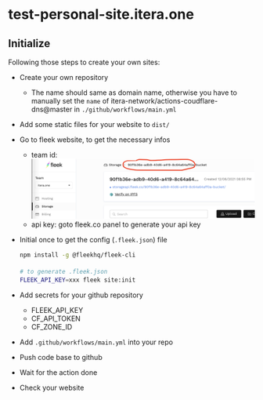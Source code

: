 # test-personal-site.itera.one

## Initialize

Following those steps to create your own sites:

- Create your own repository
  - The name should same as domain name, otherwise you have to manually set the `name` of itera-network/actions-coudflare-dns@master in `./github/workflows/main.yml`
- Add some static files for your website to `dist/`
- Go to fleek website, to get the necessary infos
  - team id: ![team-id](./doc/team-id.png)
  - api key: goto fleek.co panel to generate your api key
- Initial once to get the config (`.fleek.json`) file

    ```bash
    npm install -g @fleekhq/fleek-cli

    # to generate .fleek.json
    FLEEK_API_KEY=xxx fleek site:init
    ```

- Add secrets for your github repository
  - FLEEK_API_KEY
  - CF_API_TOKEN
  - CF_ZONE_ID
- Add `.github/workflows/main.yml` into your repo
- Push code base to github
- Wait for the action done
- Check your website

